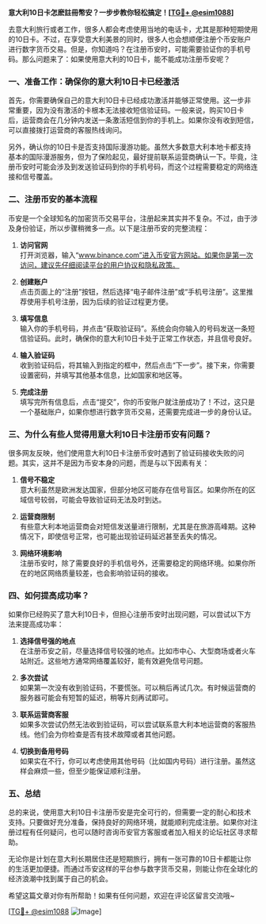 **意大利10日卡怎麽註冊幣安？一步步教你轻松搞定！[[TG💪+ @esim1088](https://t.me/s/esim1088)]**

去意大利旅行或者工作，很多人都会考虑使用当地的电话卡，尤其是那种短期使用的10日卡。不过，在享受意大利美景的同时，很多人也会想顺便注册个币安账户进行数字货币交易。但是，你知道吗？在注册币安时，可能需要验证你的手机号码。那么问题来了：如果使用意大利的10日卡，能不能成功注册币安呢？

### **一、准备工作：确保你的意大利10日卡已经激活**
首先，你需要确保自己的意大利10日卡已经成功激活并能够正常使用。这一步非常重要，因为没有激活的卡根本无法接收短信验证码。一般来说，购买10日卡后，运营商会在几分钟内发送一条激活短信到你的手机上。如果你没有收到短信，可以直接拨打运营商的客服热线询问。

另外，确认你的10日卡是否支持国际漫游功能。虽然大多数意大利本地卡都支持基本的国际漫游服务，但为了保险起见，最好提前联系运营商确认一下。毕竟，注册币安时可能会涉及到发送验证码到你的手机号码，而这个过程需要稳定的网络连接和信号覆盖。

### **二、注册币安的基本流程**
币安是一个全球知名的加密货币交易平台，注册起来其实并不复杂。不过，由于涉及身份验证，所以步骤稍微多一点。以下是注册币安的完整流程：

1. **访问官网**  
   打开浏览器，输入“www.binance.com”进入币安官方网站。如果你是第一次访问，建议先仔细阅读平台的用户协议和隐私政策。

2. **创建账户**  
   点击页面上的“注册”按钮，然后选择“电子邮件注册”或“手机号注册”。这里推荐使用手机号注册，因为后续的验证过程更方便。

3. **填写信息**  
   输入你的手机号码，并点击“获取验证码”。系统会向你输入的号码发送一条短信验证码。此时，确保你的意大利10日卡处于正常工作状态，并且信号良好。

4. **输入验证码**  
   收到验证码后，将其输入到指定的框中，然后点击“下一步”。接下来，你需要设置密码，并填写其他基本信息，比如国家和地区等。

5. **完成注册**  
   填写完所有信息后，点击“提交”，你的币安账户就注册成功了！不过，这只是一个基础账户，如果你想进行数字货币交易，还需要完成进一步的身份认证。

### **三、为什么有些人觉得用意大利10日卡注册币安有问题？**
很多网友反映，他们使用意大利10日卡注册币安时遇到了验证码接收失败的问题。其实，这并不是因为币安本身的问题，而是与以下因素有关：

1. **信号不稳定**  
   意大利虽然是欧洲发达国家，但部分地区可能存在信号盲区。如果你所在的区域信号较弱，可能会导致验证码无法及时到达。

2. **运营商限制**  
   有些意大利本地运营商会对短信发送量进行限制，尤其是在旅游高峰期。这种情况下，即使信号正常，也可能出现验证码延迟甚至丢失的情况。

3. **网络环境影响**  
   注册币安时，除了需要良好的手机信号外，还需要稳定的网络环境。如果你所在的地区网络质量较差，也会影响验证码的接收。

### **四、如何提高成功率？**
如果你已经购买了意大利10日卡，但担心注册币安时出现问题，可以尝试以下方法来提高成功率：

1. **选择信号强的地点**  
   在注册币安之前，尽量选择信号较强的地点。比如市中心、大型商场或者火车站附近。这些地方通常网络覆盖较好，能有效避免信号问题。

2. **多次尝试**  
   如果第一次没有收到验证码，不要慌张。可以稍后再试几次。有时候运营商的服务器可能会有短暂的延迟，稍等片刻再试即可。

3. **联系运营商客服**  
   如果多次尝试仍然无法收到验证码，可以尝试联系意大利本地运营商的客服热线。他们会为你检查是否有技术故障或者其他问题。

4. **切换到备用号码**  
   如果实在不行，你可以考虑使用其他号码（比如国内号码）进行注册。虽然这样会麻烦一些，但至少能保证顺利注册。

### **五、总结**
总的来说，使用意大利10日卡注册币安是完全可行的，但需要一定的耐心和技术支持。只要做好充分准备，保持良好的网络环境，就能顺利完成注册。如果你对注册过程有任何疑问，也可以随时咨询币安官方客服或者加入相关的论坛社区寻求帮助。

无论你是计划在意大利长期居住还是短期旅行，拥有一张可靠的10日卡都能让你的生活更加便捷。而通过币安这样的平台参与数字货币交易，则能让你在全球化的经济浪潮中找到属于自己的机会。

希望这篇文章对你有所帮助！如果有任何问题，欢迎在评论区留言交流哦~ 

[[TG💪+ @esim1088](https://t.me/s/esim1088) ![Image](https://i.postimg.cc/4NQfJmqS/Snipaste-2025-05-13-00-14-12.png)]